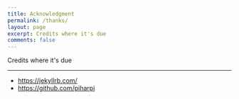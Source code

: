 ```yaml
---
title: Acknowledgment
permalink: /thanks/
layout: page
excerpt: Credits where it's due
comments: false
---
```


Credits where it's due

<hr>

- https://jekyllrb.com/
- https://github.com/piharpi